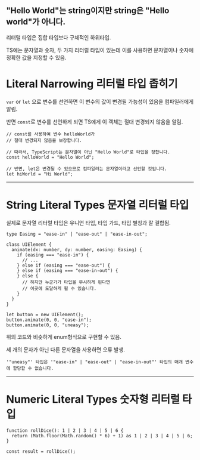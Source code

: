## "Hello World"는 string이지만 string은 "Hello world"가 아니다.
리터럴 타입은 집합 타입보다 구체적인 하위타입.

TS에는 문자열과 숫자, 두 가지 리터럴 타입이 있는데 이를 사용하면 문자열이나 숫자에 정확한 값을 지정할 수 있음.

# Literal Narrowing 리터럴 타입 좁히기
`var` or `let` 으로 변수를 선언하면 이 변수의 값이 변경될 가능성이 있음을 컴파일러에게 알림.

반면 `const`로 변수를 선언하게 되면 TS에게 이 객체는 절대 변경되지 않음을 알림.

```
// const를 사용하여 변수 helloWorld가
// 절대 변경되지 않음을 보장합니다.

// 따라서, TypeScript는 문자열이 아닌 "Hello World"로 타입을 정합니다.
const helloWorld = "Hello World";

// 반면, let은 변경될 수 있으므로 컴파일러는 문자열이라고 선언할 것입니다.
let hiWorld = "Hi World";
```

---
# String Literal Types 문자열 리터럴 타입
실제로 문자열 리터럴 타입은 유니언 타입, 타입 가드, 타입 별칭과 잘 결합됨.

```
type Easing = "ease-in" | "ease-out" | "ease-in-out";

class UIElement {
  animate(dx: number, dy: number, easing: Easing) {
    if (easing === "ease-in") {
      // ...
    } else if (easing === "ease-out") {
    } else if (easing === "ease-in-out") {
    } else {
      // 하지만 누군가가 타입을 무시하게 된다면
      // 이곳에 도달하게 될 수 있습니다.
    }
  }
}

let button = new UIElement();
button.animate(0, 0, "ease-in");
button.animate(0, 0, "uneasy");
```
위의 코드와 비슷하게 enum형식으로 구현할 수 있음.

세 개의 문자가 아닌 다른 문자열을 사용하면 오류 발생.
```
'"uneasy"' 타입은 '"ease-in" | "ease-out" | "ease-in-out"' 타입의 매개 변수에 할당할 수 없습니다.
```

---
# Numeric Literal Types 숫자형 리터럴 타입
```
function rollDice(): 1 | 2 | 3 | 4 | 5 | 6 {
  return (Math.floor(Math.random() * 6) + 1) as 1 | 2 | 3 | 4 | 5 | 6;
}

const result = rollDice();
```

